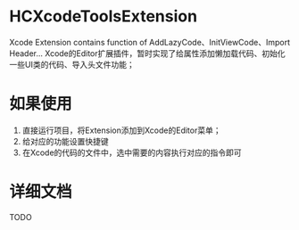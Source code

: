 # HCXcodeToolsExtension
Xcode Extension contains function of AddLazyCode、InitViewCode、Import Header...
Xcode的Editor扩展插件，暂时实现了给属性添加懒加载代码、初始化一些UI类的代码、导入头文件功能；

# 如果使用
1. 直接运行项目，将Extension添加到Xcode的Editor菜单；
2. 给对应的功能设置快捷键
3. 在Xcode的代码的文件中，选中需要的内容执行对应的指令即可

# 详细文档
TODO
